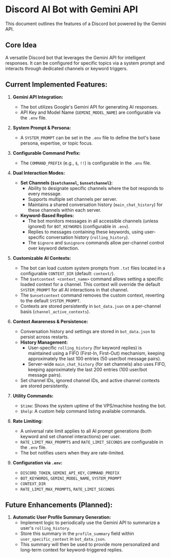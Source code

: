# Discord AI Bot with Gemini API

This document outlines the features of a Discord bot powered by the Gemini API.

## Core Idea
A versatile Discord bot that leverages the Gemini API for intelligent responses. It can be configured for specific topics via a system prompt and interacts through dedicated channels or keyword triggers.

## Current Implemented Features:

1.  **Gemini API Integration:**
    *   The bot utilizes Google's Gemini API for generating AI responses.
    *   API Key and Model Name (`GEMINI_MODEL_NAME`) are configurable via the `.env` file.

2.  **System Prompt & Persona:**
    *   A `SYSTEM_PROMPT` can be set in the `.env` file to define the bot's base persona, expertise, or topic focus.

3.  **Configurable Command Prefix:**
    *   The `COMMAND_PREFIX` (e.g., `$`, `!!`) is configurable in the `.env` file.

4.  **Dual Interaction Modes:**
    *   **Set Channels (`$setchannel`, `$unsetchannel`):**
        *   Ability to designate specific channels where the bot responds to every message.
        *   Supports multiple set channels per server.
        *   Maintains a shared conversation history (`main_chat_history`) for these channels within each server.
    *   **Keyword-Based Replies:**
        *   The bot monitors messages in all accessible channels (unless ignored) for `BOT_KEYWORDS` (configurable in `.env`).
        *   Replies to messages containing these keywords, using user-specific conversation history (`rolling_history`).
        *   The `$ignore` and `$unignore` commands allow per-channel control over keyword detection.

5.  **Customizable AI Contexts:**
    *   The bot can load custom system prompts from `.txt` files located in a configurable `CONTEXT_DIR` (default: `context/`).
    *   The `$setcontext <context_name>` command allows setting a specific loaded context for a channel. This context will override the default `SYSTEM_PROMPT` for all AI interactions in that channel.
    *   The `$unsetcontext` command removes the custom context, reverting to the default `SYSTEM_PROMPT`.
    *   Contexts are stored persistently in `bot_data.json` on a per-channel basis (`channel_active_contexts`).

6.  **Context Awareness & Persistence:**
    *   Conversation history and settings are stored in `bot_data.json` to persist across restarts.
    *   **History Management:**
        *   User-specific `rolling_history` (for keyword replies) is maintained using a FIFO (First-In, First-Out) mechanism, keeping approximately the last 100 entries (50 user/bot message pairs).
        *   Server-wide `main_chat_history` (for set channels) also uses FIFO, keeping approximately the last 200 entries (100 user/bot message pairs).
    *   Set channel IDs, ignored channel IDs, and active channel contexts are stored persistently.

7.  **Utility Commands:**
    *   `$time`: Shows the system uptime of the VPS/machine hosting the bot.
    *   `$help`: A custom help command listing available commands.

8.  **Rate Limiting:**
    *   A universal rate limit applies to all AI prompt generations (both keyword and set channel interactions) per user.
    *   `RATE_LIMIT_MAX_PROMPTS` and `RATE_LIMIT_SECONDS` are configurable in the `.env` file.
    *   The bot notifies users when they are rate-limited.

9.  **Configuration via `.env`:**
    *   `DISCORD_TOKEN`, `GEMINI_API_KEY`, `COMMAND_PREFIX`
    *   `BOT_KEYWORDS`, `GEMINI_MODEL_NAME`, `SYSTEM_PROMPT`
    *   `CONTEXT_DIR`
    *   `RATE_LIMIT_MAX_PROMPTS`, `RATE_LIMIT_SECONDS`

## Future Enhancements (Planned):

1.  **Automatic User Profile Summary Generation:**
    *   Implement logic to periodically use the Gemini API to summarize a user's `rolling_history`.
    *   Store this summary in the `profile_summary` field within `user_specific_context` in `bot_data.json`.
    *   This summary will then be used to provide more personalized and long-term context for keyword-triggered replies.
